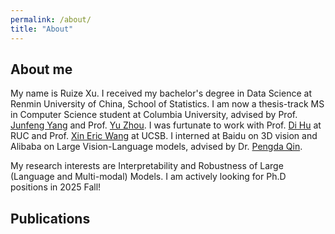 ```yaml
---
permalink: /about/
title: "About"
---
```

## About me

My name is Ruize Xu. I received my bachelor's degree in Data Science at Renmin University of China, School of Statistics. I am now a thesis-track MS in Computer Science student at Columbia University, advised by Prof. [Junfeng Yang](https://www.cs.columbia.edu/~junfeng/) and Prof. [Yu Zhou](https://www.cs.columbia.edu/~zhouyu/). I was furtunate to work with Prof. [Di Hu](https://dtaoo.github.io/) at RUC and Prof. [Xin Eric Wang](https://eric-xw.github.io/) at UCSB. I interned at Baidu on 3D vision and Alibaba on Large Vision-Language models, advised by Dr. [Pengda Qin](https://scholar.google.com/citations?user=n7bubTwAAAAJ&hl=en). 

My research interests are Interpretability and Robustness of Large (Language and Multi-modal) Models. I am actively looking for Ph.D positions in 2025 Fall!

## Publications


<script src="https://bibbase.org/show?bib=https://rick-xu315.github.io/assets/pub.bib&jsonp=1"></script>

